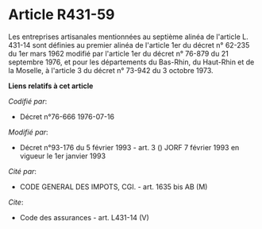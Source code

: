 # Article R431-59

Les entreprises artisanales mentionnées au septième alinéa de l'article L. 431-14 sont définies au premier alinéa de
l'article 1er du décret n° 62-235 du 1er mars 1962 modifié par l'article 1er du décret n° 76-879 du 21 septembre 1976, et
pour les départements du Bas-Rhin, du Haut-Rhin et de la Moselle, à l'article 3 du décret n° 73-942 du 3 octobre 1973.

**Liens relatifs à cet article**

_Codifié par_:

  - Décret n°76-666 1976-07-16

_Modifié par_:

  - Décret n°93-176 du 5 février 1993 - art. 3 () JORF 7 février 1993 en vigueur le 1er janvier 1993

_Cité par_:

  - CODE GENERAL DES IMPOTS, CGI. - art. 1635 bis AB (M)

_Cite_:

  - Code des assurances - art. L431-14 (V)
